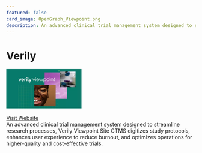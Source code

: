 ```yaml
---
featured: false
card_image: OpenGraph_Viewpoint.png
description: An advanced clinical trial management system designed to streamline research processes, Verily Viewpoint Site CTMS digitizes study protocols, enhances user experience to reduce burnout, and optimizes operations for higher-quality and cost-effective trials.
---
```


# Verily
<img src="OpenGraph_Viewpoint.png" alt="Logo" style="max-width: 200px; height: auto;">

<a href="https://verily.com/solutions/viewpoint/site-ctms">Visit Website</a>  
An advanced clinical trial management system designed to streamline research processes, Verily Viewpoint Site CTMS digitizes study protocols, enhances user experience to reduce burnout, and optimizes operations for higher-quality and cost-effective trials.
